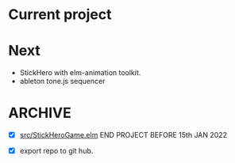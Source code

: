 # Current project

# Next
* StickHero with elm-animation toolkit.
* ableton tone.js sequencer


# ARCHIVE
* [x] [src/StickHeroGame.elm](src/StickHeroGame.elm)
  END PROJECT BEFORE 15th JAN 2022
* [x] export repo to git hub.

